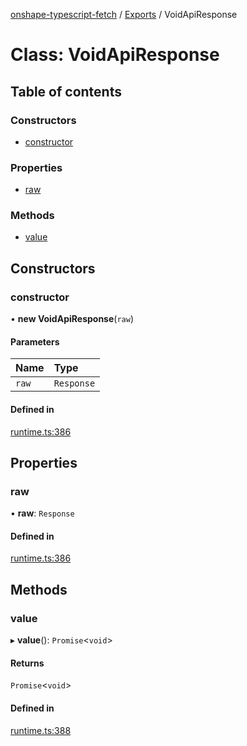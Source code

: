 [onshape-typescript-fetch](../README.md) / [Exports](../modules.md) / VoidApiResponse

# Class: VoidApiResponse

## Table of contents

### Constructors

- [constructor](VoidApiResponse.md#constructor)

### Properties

- [raw](VoidApiResponse.md#raw)

### Methods

- [value](VoidApiResponse.md#value)

## Constructors

### constructor

• **new VoidApiResponse**(`raw`)

#### Parameters

| Name | Type |
| :------ | :------ |
| `raw` | `Response` |

#### Defined in

[runtime.ts:386](https://github.com/toebes/onshape-typescript-fetch/blob/3e11ae1/runtime.ts#L386)

## Properties

### raw

• **raw**: `Response`

#### Defined in

[runtime.ts:386](https://github.com/toebes/onshape-typescript-fetch/blob/3e11ae1/runtime.ts#L386)

## Methods

### value

▸ **value**(): `Promise`<`void`\>

#### Returns

`Promise`<`void`\>

#### Defined in

[runtime.ts:388](https://github.com/toebes/onshape-typescript-fetch/blob/3e11ae1/runtime.ts#L388)
